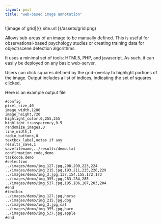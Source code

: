 ```yaml
---
layout: post
title: "web-based image annotation"
---
```


![image of grid]({{ site.url }}/assets/grid.png)

Allows sub-areas of an image to be manually defined. This is useful for observational-based psychology studies or creating training data for object/scene detection algorithms.

It uses a minimal set of tools: HTML5, PHP, and javascript. As such, it can easily be deployed on any basic web-server.

Users can click squares defined by the grid-overlay to highlight portions of the image. Output includes a list of indices, indicating the set of squares clicked.

Here is an example output file

    #config
    pixel_size,40
    image_width,1280
    image_height,720
    highlight_color,0,255,255
    highlight_transparency,0.5
    randomize_images,0
    line_width,1
    radio_buttons,0
    textbox_label,notes if any
    results_save,1
    savefilename,../results/demo.txt
    confirmation_code,demo
    taskcode,demo
    #selection
    ../images/demo/img_127.jpg,208,209,223,224
    ../images/demo/img_215.jpg,193,211,225,226,229
    ../images/demo/img_3.jpg,137,154,155,172,173
    ../images/demo/img_355.jpg,283,284,285
    ../images/demo/img_537.jpg,185,186,187,203,204
    #end
    #textbox
    ../images/demo/img_127.jpg,horse
    ../images/demo/img_215.jpg,dog
    ../images/demo/img_3.jpg,cat
    ../images/demo/img_355.jpg,barn
    ../images/demo/img_537.jpg,apple
    #end

    
<!--[github/fosterseth]({{ site.github_url }}) for more details.-->



